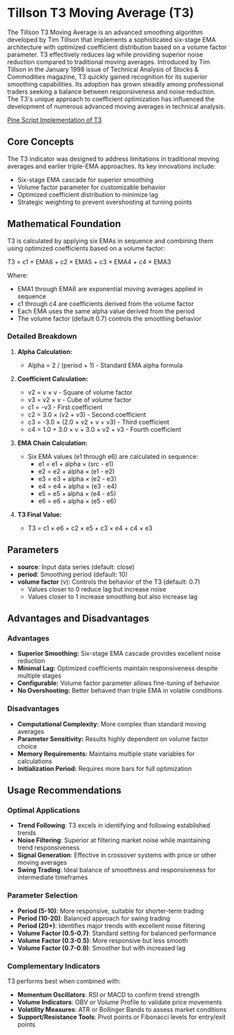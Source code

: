 # Tillson T3 Moving Average (T3)

The Tillson T3 Moving Average is an advanced smoothing algorithm developed by Tim Tillson that implements a sophisticated six-stage EMA architecture with optimized coefficient distribution based on a volume factor parameter. T3 effectively reduces lag while providing superior noise reduction compared to traditional moving averages. Introduced by Tim Tillson in the January 1998 issue of Technical Analysis of Stocks & Commodities magazine, T3 quickly gained recognition for its superior smoothing capabilities. Its adoption has grown steadily among professional traders seeking a balance between responsiveness and noise reduction. The T3's unique approach to coefficient optimization has influenced the development of numerous advanced moving averages in technical analysis.

[Pine Script Implementation of T3](https://github.com/mihakralj/pinescript/blob/main/indicators/trends_IIR/t3.pine)

## Core Concepts

The T3 indicator was designed to address limitations in traditional moving averages and earlier triple-EMA approaches. Its key innovations include:

- Six-stage EMA cascade for superior smoothing
- Volume factor parameter for customizable behavior
- Optimized coefficient distribution to minimize lag
- Strategic weighting to prevent overshooting at turning points

## Mathematical Foundation

T3 is calculated by applying six EMAs in sequence and combining them using optimized coefficients based on a volume factor:

T3 = c1 × EMA6 + c2 × EMA5 + c3 × EMA4 + c4 × EMA3

Where:

- EMA1 through EMA6 are exponential moving averages applied in sequence
- c1 through c4 are coefficients derived from the volume factor
- Each EMA uses the same alpha value derived from the period
- The volume factor (default 0.7) controls the smoothing behavior

### Detailed Breakdown

1. **Alpha Calculation:**
   - Alpha = 2 / (period + 1) - Standard EMA alpha formula

2. **Coefficient Calculation:**
   - v2 = v × v - Square of volume factor
   - v3 = v2 × v - Cube of volume factor
   - c1 = -v3 - First coefficient
   - c2 = 3.0 × (v2 + v3) - Second coefficient
   - c3 = -3.0 × (2.0 × v2 + v + v3) - Third coefficient
   - c4 = 1.0 + 3.0 × v + 3.0 × v2 + v3 - Fourth coefficient

3. **EMA Chain Calculation:**
   - Six EMA values (e1 through e6) are calculated in sequence:
     - e1 = e1 + alpha × (src - e1)
     - e2 = e2 + alpha × (e1 - e2)
     - e3 = e3 + alpha × (e2 - e3)
     - e4 = e4 + alpha × (e3 - e4)
     - e5 = e5 + alpha × (e4 - e5)
     - e6 = e6 + alpha × (e5 - e6)

4. **T3 Final Value:**
   - T3 = c1 × e6 + c2 × e5 + c3 × e4 + c4 × e3

## Parameters

- **source**: Input data series (default: close)
- **period**: Smoothing period (default: 10)
- **volume factor** (v): Controls the behavior of the T3 (default: 0.7)
  - Values closer to 0 reduce lag but increase noise
  - Values closer to 1 increase smoothing but also increase lag

## Advantages and Disadvantages

### Advantages

- **Superior Smoothing:** Six-stage EMA cascade provides excellent noise reduction
- **Minimal Lag:** Optimized coefficients maintain responsiveness despite multiple stages
- **Configurable:** Volume factor parameter allows fine-tuning of behavior
- **No Overshooting:** Better behaved than triple EMA in volatile conditions

### Disadvantages

- **Computational Complexity:** More complex than standard moving averages
- **Parameter Sensitivity:** Results highly dependent on volume factor choice
- **Memory Requirements:** Maintains multiple state variables for calculations
- **Initialization Period:** Requires more bars for full optimization

## Usage Recommendations

### Optimal Applications

- **Trend Following**: T3 excels in identifying and following established trends
- **Noise Filtering**: Superior at filtering market noise while maintaining trend responsiveness
- **Signal Generation**: Effective in crossover systems with price or other moving averages
- **Swing Trading**: Ideal balance of smoothness and responsiveness for intermediate timeframes

### Parameter Selection

- **Period (5-10)**: More responsive, suitable for shorter-term trading
- **Period (10-20)**: Balanced approach for swing trading
- **Period (20+)**: Identifies major trends with excellent noise filtering
- **Volume Factor (0.5-0.7)**: Standard setting for balanced performance
- **Volume Factor (0.3-0.5)**: More responsive but less smooth
- **Volume Factor (0.7-0.9)**: Smoother but with increased lag

### Complementary Indicators

T3 performs best when combined with:

- **Momentum Oscillators**: RSI or MACD to confirm trend strength
- **Volume Indicators**: OBV or Volume Profile to validate price movements
- **Volatility Measures**: ATR or Bollinger Bands to assess market conditions
- **Support/Resistance Tools**: Pivot points or Fibonacci levels for entry/exit points
